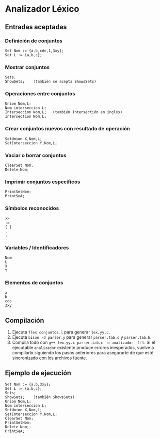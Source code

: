 # Analizador Léxico

## Entradas aceptadas

### Definición de conjuntos
```text
Set Nom := {a,b,cde,1,3xy};
Set L := {a,b,c};
```

### Mostrar conjuntos
```text
Sets;
ShowSets;    (también se acepta ShowsSets)
```

### Operaciones entre conjuntos
```text
Union Nom,L;
Nom interseccion L;
Interseccion Nom,L;   (también Intersectión en inglés)
Intersection Nom,L;
```

### Crear conjuntos nuevos con resultado de operación
```text
SetUnion X,Nom,L;
SetInterseccion Y,Nom,L;
```

### Vaciar o borrar conjuntos
```text
ClearSet Nom;
Delete Nom;
```

### Imprimir conjuntos específicos
```text
PrintSetNom;
PrintSeA;
```

### Símbolos reconocidos
```text
>>
:=
{ }
,
;
```

### Variables / Identificadores
```text
Nom
L
X
Y
```

### Elementos de conjuntos
```text
a
b
cde
3xy
```

## Compilación
1. Ejecuta `flex conjuntos.l` para generar `lex.yy.c`.
2. Ejecuta `bison -d parser.y` para generar `parser.tab.c` y `parser.tab.h`.
3. Compila todo con `g++ lex.yy.c parser.tab.c -o analizador -lfl`.
   Si el ejecutable `analizador` existente produce errores inesperados, vuelve a compilarlo siguiendo los pasos anteriores para asegurarte de que esté sincronizado con los archivos fuente.

## Ejemplo de ejecución
```text
Set Nom := {a,b,3xy};
Set L := {a,b,c};
Sets;
ShowSets;    (también ShowsSets)
Union Nom,L;
Nom interseccion L;
SetUnion X,Nom,L;
SetInterseccion Y,Nom,L;
ClearSet Nom;
PrintSetNom;
Delete Nom;
PrintSeA;
```
